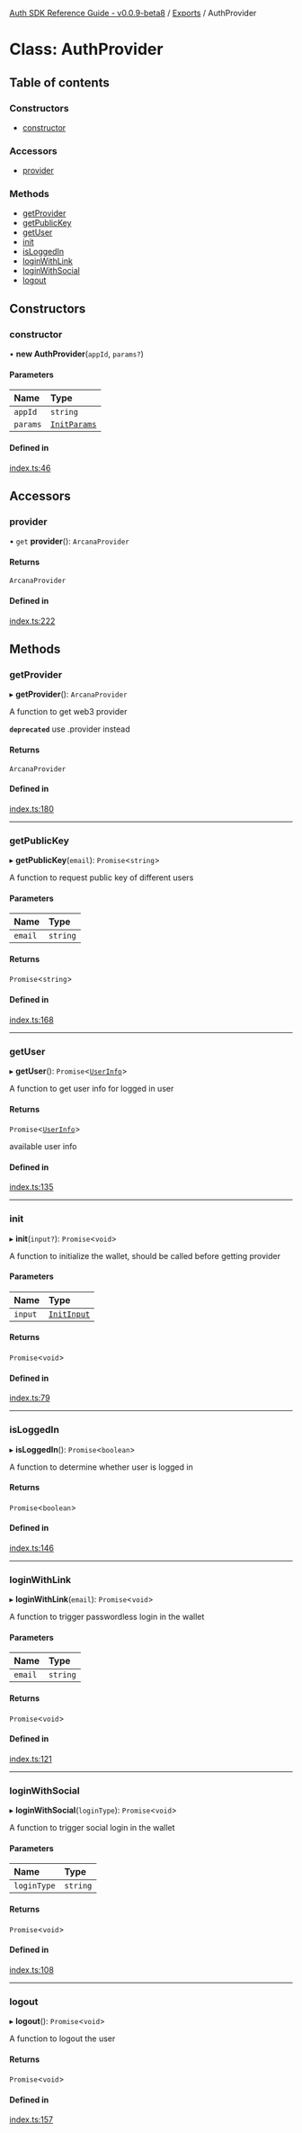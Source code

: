 [Auth SDK Reference Guide - v0.0.9-beta8](../README.md) / [Exports](../modules.md) / AuthProvider

# Class: AuthProvider

## Table of contents

### Constructors

- [constructor](AuthProvider.md#constructor)

### Accessors

- [provider](AuthProvider.md#provider)

### Methods

- [getProvider](AuthProvider.md#getprovider)
- [getPublicKey](AuthProvider.md#getpublickey)
- [getUser](AuthProvider.md#getuser)
- [init](AuthProvider.md#init)
- [isLoggedIn](AuthProvider.md#isloggedin)
- [loginWithLink](AuthProvider.md#loginwithlink)
- [loginWithSocial](AuthProvider.md#loginwithsocial)
- [logout](AuthProvider.md#logout)

## Constructors

### constructor

• **new AuthProvider**(`appId`, `params?`)

#### Parameters

| Name     | Type                                        |
| :------- | :------------------------------------------ |
| `appId`  | `string`                                    |
| `params` | [`InitParams`](../interfaces/InitParams.md) |

#### Defined in

[index.ts:46](https://github.com/arcana-network/auth/blob/0d1ad75/src/index.ts#L46)

## Accessors

### provider

• `get` **provider**(): `ArcanaProvider`

#### Returns

`ArcanaProvider`

#### Defined in

[index.ts:222](https://github.com/arcana-network/auth/blob/0d1ad75/src/index.ts#L222)

## Methods

### getProvider

▸ **getProvider**(): `ArcanaProvider`

A function to get web3 provider

**`deprecated`** use .provider instead

#### Returns

`ArcanaProvider`

#### Defined in

[index.ts:180](https://github.com/arcana-network/auth/blob/0d1ad75/src/index.ts#L180)

---

### getPublicKey

▸ **getPublicKey**(`email`): `Promise`<`string`\>

A function to request public key of different users

#### Parameters

| Name    | Type     |
| :------ | :------- |
| `email` | `string` |

#### Returns

`Promise`<`string`\>

#### Defined in

[index.ts:168](https://github.com/arcana-network/auth/blob/0d1ad75/src/index.ts#L168)

---

### getUser

▸ **getUser**(): `Promise`<[`UserInfo`](../interfaces/UserInfo.md)\>

A function to get user info for logged in user

#### Returns

`Promise`<[`UserInfo`](../interfaces/UserInfo.md)\>

available user info

#### Defined in

[index.ts:135](https://github.com/arcana-network/auth/blob/0d1ad75/src/index.ts#L135)

---

### init

▸ **init**(`input?`): `Promise`<`void`\>

A function to initialize the wallet, should be called before getting provider

#### Parameters

| Name    | Type                                      |
| :------ | :---------------------------------------- |
| `input` | [`InitInput`](../interfaces/InitInput.md) |

#### Returns

`Promise`<`void`\>

#### Defined in

[index.ts:79](https://github.com/arcana-network/auth/blob/0d1ad75/src/index.ts#L79)

---

### isLoggedIn

▸ **isLoggedIn**(): `Promise`<`boolean`\>

A function to determine whether user is logged in

#### Returns

`Promise`<`boolean`\>

#### Defined in

[index.ts:146](https://github.com/arcana-network/auth/blob/0d1ad75/src/index.ts#L146)

---

### loginWithLink

▸ **loginWithLink**(`email`): `Promise`<`void`\>

A function to trigger passwordless login in the wallet

#### Parameters

| Name    | Type     |
| :------ | :------- |
| `email` | `string` |

#### Returns

`Promise`<`void`\>

#### Defined in

[index.ts:121](https://github.com/arcana-network/auth/blob/0d1ad75/src/index.ts#L121)

---

### loginWithSocial

▸ **loginWithSocial**(`loginType`): `Promise`<`void`\>

A function to trigger social login in the wallet

#### Parameters

| Name        | Type     |
| :---------- | :------- |
| `loginType` | `string` |

#### Returns

`Promise`<`void`\>

#### Defined in

[index.ts:108](https://github.com/arcana-network/auth/blob/0d1ad75/src/index.ts#L108)

---

### logout

▸ **logout**(): `Promise`<`void`\>

A function to logout the user

#### Returns

`Promise`<`void`\>

#### Defined in

[index.ts:157](https://github.com/arcana-network/auth/blob/0d1ad75/src/index.ts#L157)
